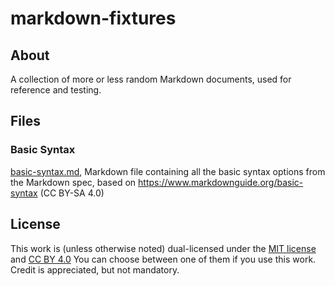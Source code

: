# markdown-fixtures

## About

A collection of more or less random Markdown documents, used for reference and testing.

## Files

### Basic Syntax

[basic-syntax.md](basic-syntax.md), Markdown file containing all the basic syntax options from the Markdown spec, based on https://www.markdownguide.org/basic-syntax (CC BY-SA 4.0)


## License

This work is (unless otherwise noted) dual-licensed under the [MIT license](LICENSE) and [CC BY 4.0](https://creativecommons.org/licenses/by/4.0/) 
You can choose between one of them if you use this work. Credit is appreciated, but not mandatory.
